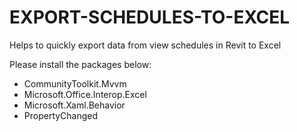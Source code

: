 # EXPORT-SCHEDULES-TO-EXCEL
Helps to quickly export data from view schedules in Revit to Excel

Please install the packages below:
- CommunityToolkit.Mvvm
- Microsoft.Office.Interop.Excel
- Microsoft.Xaml.Behavior
- PropertyChanged
